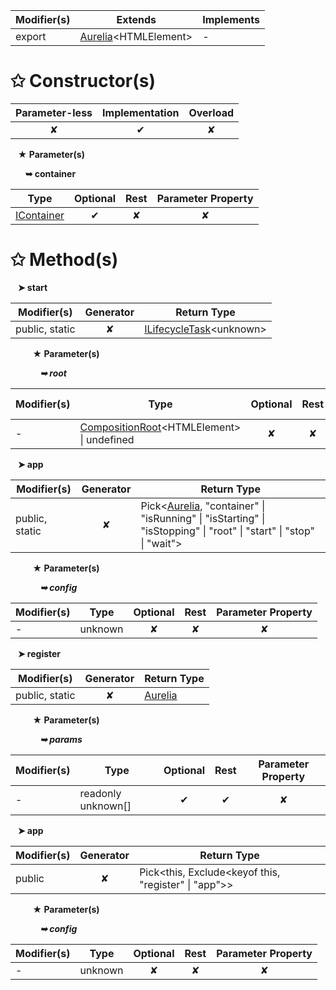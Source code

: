 | Modifier(s)                            | Extends                      | Implements                                    |
|----------------------------------------|------------------------------|-----------------------------------------------|
| export | [Aurelia](/aurelia/class/quick-start/aurelia.md)&lt;HTMLElement&gt; | - |

# &#10025; Constructor(s)

| Parameter-less                         | Implementation                          | Overload                          |
|:--------------------------------------:|:---------------------------------------:|:---------------------------------:|
| ✘ | ✔ | ✘ |

&nbsp;&nbsp; **&#9733; Parameter(s)**

&nbsp;&nbsp;&nbsp;&nbsp;&nbsp; **&#10149; container**

| Type                        | Optional                           | Rest                          | Parameter Property                          |
|-----------------------------|:----------------------------------:|:-----------------------------:|:-------------------------------------------:|
| [IContainer](/kernel/interface/di/icontainer.md) | ✔  | ✘ | ✘ |

# &#10025; Method(s)

&nbsp;&nbsp; **&#10148; start**

| Modifier(s)                              | Generator                          | Return Type                       |
|------------------------------------------|:----------------------------------:|-----------------------------------|
| public, static | ✘ | [ILifecycleTask](/runtime/interface/lifecycle-task/ilifecycletask.md)&lt;unknown&gt; |

&nbsp;&nbsp;&nbsp;&nbsp;&nbsp;&nbsp;&nbsp;&nbsp; **&#9733; Parameter(s)**

&nbsp;&nbsp;&nbsp;&nbsp;&nbsp;&nbsp;&nbsp;&nbsp;&nbsp;&nbsp;&nbsp; _**&#10149; root**_

| Modifier(s)                              | Type                        | Optional                           | Rest                          | Parameter Property                          |
|------------------------------------------|-----------------------------|:----------------------------------:|:-----------------------------:|:-------------------------------------------:|
| - | [CompositionRoot](/runtime/class/aurelia/compositionroot.md)&lt;HTMLElement&gt; &#124; undefined | ✘  | ✘ | ✘ |

&nbsp;&nbsp; **&#10148; app**

| Modifier(s)                              | Generator                          | Return Type                       |
|------------------------------------------|:----------------------------------:|-----------------------------------|
| public, static | ✘ | Pick&lt;[Aurelia](/aurelia/class/quick-start/aurelia.md), "container" &#124; "isRunning" &#124; "isStarting" &#124; "isStopping" &#124; "root" &#124; "start" &#124; "stop" &#124; "wait"&gt; |

&nbsp;&nbsp;&nbsp;&nbsp;&nbsp;&nbsp;&nbsp;&nbsp; **&#9733; Parameter(s)**

&nbsp;&nbsp;&nbsp;&nbsp;&nbsp;&nbsp;&nbsp;&nbsp;&nbsp;&nbsp;&nbsp; _**&#10149; config**_

| Modifier(s)                              | Type                        | Optional                           | Rest                          | Parameter Property                          |
|------------------------------------------|-----------------------------|:----------------------------------:|:-----------------------------:|:-------------------------------------------:|
| - | unknown | ✘  | ✘ | ✘ |

&nbsp;&nbsp; **&#10148; register**

| Modifier(s)                              | Generator                          | Return Type                       |
|------------------------------------------|:----------------------------------:|-----------------------------------|
| public, static | ✘ | [Aurelia](/aurelia/class/quick-start/aurelia.md) |

&nbsp;&nbsp;&nbsp;&nbsp;&nbsp;&nbsp;&nbsp;&nbsp; **&#9733; Parameter(s)**

&nbsp;&nbsp;&nbsp;&nbsp;&nbsp;&nbsp;&nbsp;&nbsp;&nbsp;&nbsp;&nbsp; _**&#10149; params**_

| Modifier(s)                              | Type                        | Optional                           | Rest                          | Parameter Property                          |
|------------------------------------------|-----------------------------|:----------------------------------:|:-----------------------------:|:-------------------------------------------:|
| - | readonly unknown[] | ✔  | ✔ | ✘ |

&nbsp;&nbsp; **&#10148; app**

| Modifier(s)                              | Generator                          | Return Type                       |
|------------------------------------------|:----------------------------------:|-----------------------------------|
| public | ✘ | Pick&lt;this, Exclude&lt;keyof this, "register" &#124; "app"&gt;&gt; |

&nbsp;&nbsp;&nbsp;&nbsp;&nbsp;&nbsp;&nbsp;&nbsp; **&#9733; Parameter(s)**

&nbsp;&nbsp;&nbsp;&nbsp;&nbsp;&nbsp;&nbsp;&nbsp;&nbsp;&nbsp;&nbsp; _**&#10149; config**_

| Modifier(s)                              | Type                        | Optional                           | Rest                          | Parameter Property                          |
|------------------------------------------|-----------------------------|:----------------------------------:|:-----------------------------:|:-------------------------------------------:|
| - | unknown | ✘  | ✘ | ✘ |
